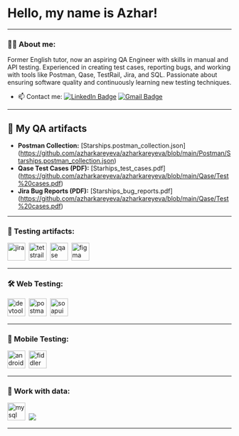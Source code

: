 # Hello, my name is Azhar!

---

### 👨‍💻 About me:

Former English tutor, now an aspiring QA Engineer with skills in manual and API testing. Experienced in creating test cases, reporting bugs, and working with tools like Postman, Qase, TestRail, Jira, and SQL. Passionate about ensuring software quality and continuously learning new testing techniques.

- 📫 Contact me: [![LinkedIn Badge](https://img.shields.io/badge/-@azhar_kareyeva-blue?style=flat&logo=LinkedIn&logoColor=white)](https://www.linkedin.com/in/azhar-kareyeva-ab1331363/) [![Gmail Badge](https://img.shields.io/badge/-Gmail-red?style=flat&logo=Gmail&logoColor=white)](mailto:azhara.kareyeva@gmail.com)

---

## 📁 My QA artifacts

- **Postman Collection:** [Starships.postman_collection.json] (https://github.com/azharkareyeva/azharkareyeva/blob/main/Postman/Starships.postman_collection.json)
- **Qase Test Cases (PDF):** [Starhips_test_cases.pdf] (https://github.com/azharkareyeva/azharkareyeva/blob/main/Qase/Test%20cases.pdf)
- **Jira Bug Reports (PDF):** [Starships_bug_reports.pdf] (https://github.com/azharkareyeva/azharkareyeva/blob/main/Qase/Test%20cases.pdf)

---

### 📁 Testing artifacts:

<div>
  <img src="https://cdn.jsdelivr.net/gh/devicons/devicon/icons/jira/jira-original.svg" title="jira" alt="jira" width="40" height="40"/>&nbsp
  <img src="https://codahosted.io/packs/21236/unversioned/assets/LOGO/ba1091c59bab89cd2fd0f289622731fe16113d7b00905abe64759c313a4b73b76c1b0426076ed76cb74752234c734131df46992d5b8b48fc13e264240e4f7119f736cfeb64df36ded54b5cbf6198b9cadedf18dd0cac5c7dbcd16e6336c29363cd1292ba" title="testrail" alt="tetstrail" width="40" height="40"/>&nbsp
  <img src="https://luna1.co/eb0187.png" title="qase" alt="qase" width="40" height="40"/>&nbsp
  <img src="https://cdn.jsdelivr.net/gh/devicons/devicon/icons/figma/figma-original.svg" title="figma" alt="figma" width="40" height="40"/>&nbsp
</div>

---

### 🛠 Web Testing:

<div>
  <img src="https://d33wubrfki0l68.cloudfront.net/38b5c953a4667366685d55db55d057c86db1fc54/a0fdc/static/acae6b24d940347661ca901ea07f47c1/chrome-dev-logo-icon.png" title="devtools" alt="devtools" width="40" height="40"/>&nbsp
  <img src="https://seeklogo.com/images/P/postman-logo-0087CA0D15-seeklogo.com.png" title="postman" alt="postman" width="40" height="40"/>&nbsp
  <img src="https://static0.smartbear.co/smartbearbrand/media/images/home/soapui-icon.svg" title="soapui" alt="soapui" width="40" height="40"/>&nbsp
</div>

---

### 📱 Mobile Testing:

<div>
  <img src="https://cdn.jsdelivr.net/gh/devicons/devicon/icons/androidstudio/androidstudio-original.svg" title="android-studio" alt="android-studio" width="40" height="40"/>&nbsp
  <img src="https://www.megaleechers.com/storage/Fiddler-Everywhere-Icon.png" title="fiddler" alt="fiddler" width="40" height="40"/>&nbsp
</div>

---

### 💾 Work with data:

<div>
  <img src="https://cdn.jsdelivr.net/gh/devicons/devicon/icons/mysql/mysql-original.svg" title="mysql" alt="mysql" width="40" height="40"/>&nbsp
  <img src="https://img.shields.io/badge/PostgreSQL-316192?style=for-the-badge&logo=postgresql&logoColor=white"/>&nbsp
</div>

---
